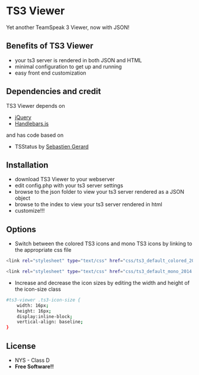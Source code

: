 TS3 Viewer
=========
Yet another TeamSpeak 3 Viewer, now with JSON!

Benefits of TS3 Viewer
-----------
* your ts3 server is rendered in both JSON and HTML
* minimal configuration to get up and running
* easy front end customization

Dependencies and credit
-----------
TS3 Viewer depends on
* [jQuery]
* [Handlebars.js]

and has code based on 
* TSStatus by [Sebastien Gerard]

Installation
--------------
* download TS3 Viewer to your webserver
* edit config.php with your ts3 server settings
* browse to the json folder to view your ts3 server rendered as a JSON object
* browse to the index to view your ts3 server rendered in html
* customize!!!

Options
--------------
* Switch between the colored TS3 icons and mono TS3 icons by linking to the appropriate css file
```sh
<link rel="stylesheet" type="text/css" href="css/ts3_default_colored_2014.css">
```
```sh
<link rel="stylesheet" type="text/css" href="css/ts3_default_mono_2014.css">
```
* Increase and decrease the icon sizes by editing the width and height of the icon-size class   
```sh
#ts3-viewer .ts3-icon-size {
	width: 16px;
	height: 16px;
	display:inline-block;
	vertical-align: baseline;
}
```   

License
----
* NYS - Class D
* **Free Software!!**

[Sebastien Gerard]:http://tsstatus.sebastien.me
[Handlebars.js]:http://handlebarsjs.com
[jQuery]:http://jquery.com